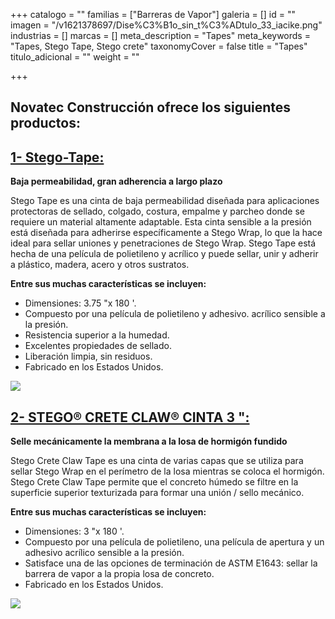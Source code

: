 +++
catalogo = ""
familias = ["Barreras de Vapor"]
galeria = []
id = ""
imagen = "/v1621378697/Dise%C3%B1o_sin_t%C3%ADtulo_33_iacike.png"
industrias = []
marcas = []
meta_description = "Tapes"
meta_keywords = "Tapes, Stego Tape, Stego crete"
taxonomyCover = false
title = "Tapes"
titulo_adicional = ""
weight = ""

+++
## Novatec Construcción ofrece los siguientes productos:

## [**1- Stego-Tape:**](https://www.stegoindustries.com/products/stego-tape)

**Baja permeabilidad, gran adherencia a largo plazo**

Stego Tape es una cinta de baja permeabilidad diseñada para aplicaciones protectoras de sellado, colgado, costura, empalme y parcheo donde se requiere un material altamente adaptable. Esta cinta sensible a la presión está diseñada para adherirse específicamente a Stego Wrap, lo que la hace ideal para sellar uniones y penetraciones de Stego Wrap. Stego Tape está hecha de una película de polietileno y acrílico y puede sellar, unir y adherir a plástico, madera, acero y otros sustratos.

**Entre sus muchas características se incluyen:**

* Dimensiones: 3.75 "x 180 '.
* Compuesto por una película de polietileno y adhesivo. acrílico sensible a la presión.
* Resistencia superior a la humedad.
* Excelentes propiedades de sellado.
* Liberación limpia, sin residuos.
* Fabricado en los Estados Unidos.

![](https://res.cloudinary.com/drnun7bay/image/upload/v1621378325/stego_tape_ri4ris_hhun7x.png)

## [**2- STEGO® CRETE CLAW® CINTA 3 ":**](https://www.stegoindustries.com/products/stego-crete-claw-3)

**Selle mecánicamente la membrana a la losa de hormigón fundido**

Stego Crete Claw Tape es una cinta de varias capas que se utiliza para sellar Stego Wrap en el perímetro de la losa mientras se coloca el hormigón. Stego Crete Claw Tape permite que el concreto húmedo se filtre en la superficie superior texturizada para formar una unión / sello mecánico.

**Entre sus muchas características se incluyen:**

* Dimensiones: 3 "x 180 '.
* Compuesto por una película de polietileno, una película de apertura y un adhesivo acrílico sensible a la presión.
* Satisface una de las opciones de terminación de ASTM E1643: sellar la barrera de vapor a la propia losa de concreto.
* Fabricado en los Estados Unidos.

![](https://res.cloudinary.com/drnun7bay/image/upload/v1621378527/ta%C3%A9_iikkri.png)